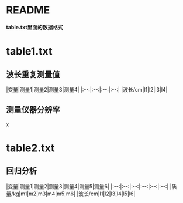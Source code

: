# README

**table.txt里面的数据格式**

# table1.txt

## 波长重复测量值

|变量|测量1|测量2|测量3|测量4|
|:--:|:--:|:--:|:--:|
|波长/cm|l1|l2|l3|l4|

## 测量仪器分辨率

x

# table2.txt

## 回归分析

|变量|测量1|测量2|测量3|测量4|测量5|测量6|
|:--:|:--:|:--:|:--:|:--:|:--:|
|质量/kg|m1|m2|m3|m4|m5|m6|
|波长/cm|l1|l2|l3|l4|l5|l6|

